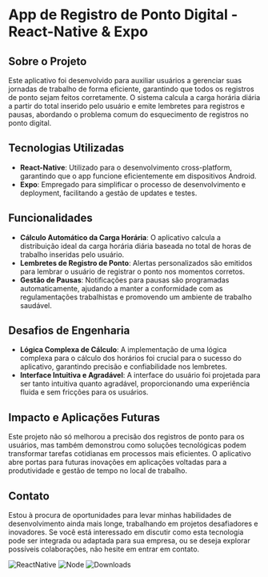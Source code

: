 # App de Registro de Ponto Digital - React-Native & Expo

## Sobre o Projeto

Este aplicativo foi desenvolvido para auxiliar usuários a gerenciar suas jornadas de trabalho de forma eficiente, garantindo que todos os registros de ponto sejam feitos corretamente. O sistema calcula a carga horária diária a partir do total inserido pelo usuário e emite lembretes para registros e pausas, abordando o problema comum do esquecimento de registros no ponto digital.

## Tecnologias Utilizadas

- **React-Native**: Utilizado para o desenvolvimento cross-platform, garantindo que o app funcione eficientemente em dispositivos Android.
- **Expo**: Empregado para simplificar o processo de desenvolvimento e deployment, facilitando a gestão de updates e testes.

## Funcionalidades

- **Cálculo Automático da Carga Horária**: O aplicativo calcula a distribuição ideal da carga horária diária baseada no total de horas de trabalho inseridas pelo usuário.
- **Lembretes de Registro de Ponto**: Alertas personalizados são emitidos para lembrar o usuário de registrar o ponto nos momentos corretos.
- **Gestão de Pausas**: Notificações para pausas são programadas automaticamente, ajudando a manter a conformidade com as regulamentações trabalhistas e promovendo um ambiente de trabalho saudável.

## Desafios de Engenharia

- **Lógica Complexa de Cálculo**: A implementação de uma lógica complexa para o cálculo dos horários foi crucial para o sucesso do aplicativo, garantindo precisão e confiabilidade nos lembretes.
- **Interface Intuitiva e Agradável**: A interface do usuário foi projetada para ser tanto intuitiva quanto agradável, proporcionando uma experiência fluida e sem fricções para os usuários.

## Impacto e Aplicações Futuras

Este projeto não só melhorou a precisão dos registros de ponto para os usuários, mas também demonstrou como soluções tecnológicas podem transformar tarefas cotidianas em processos mais eficientes. O aplicativo abre portas para futuras inovações em aplicações voltadas para a produtividade e gestão de tempo no local de trabalho.

## Contato

Estou à procura de oportunidades para levar minhas habilidades de desenvolvimento ainda mais longe, trabalhando em projetos desafiadores e inovadores. Se você está interessado em discutir como esta tecnologia pode ser integrada ou adaptada para sua empresa, ou se deseja explorar possíveis colaborações, não hesite em entrar em contato.

![ReactNative](https://img.shields.io/badge/React_Native-20232A?style=for-the-badge&logo=react&logoColor=61DAFB)
![Node](https://img.shields.io/badge/Node.js-43853D?style=for-the-badge&logo=node.js&logoColor=white)
![Downloads](https://img.shields.io/github/downloads/AndersonAPinto/react-nativeCheckPoint/total.svg)


